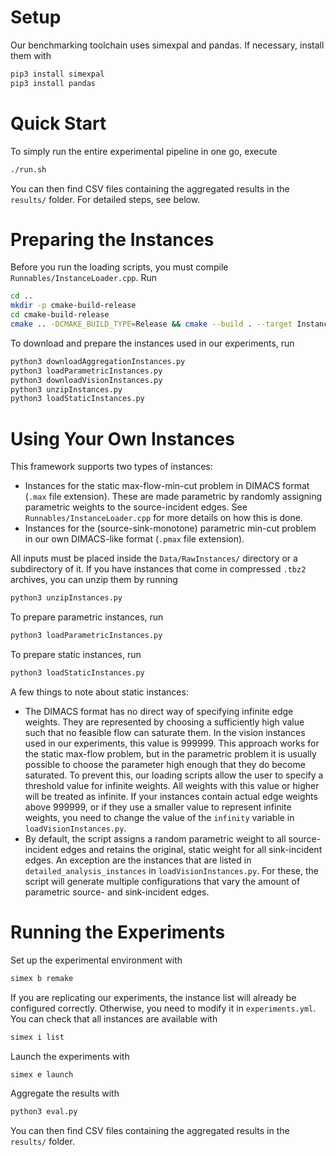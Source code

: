 # Setup
Our benchmarking toolchain uses simexpal and pandas. If necessary, install them with
```bash
pip3 install simexpal
pip3 install pandas
```

# Quick Start
To simply run the entire experimental pipeline in one go, execute
```bash
./run.sh
```

You can then find CSV files containing the aggregated results in the `results/` folder. For detailed steps, see below.

# Preparing the Instances
Before you run the loading scripts, you must compile `Runnables/InstanceLoader.cpp`. Run

```bash
cd ..
mkdir -p cmake-build-release
cd cmake-build-release
cmake .. -DCMAKE_BUILD_TYPE=Release && cmake --build . --target InstanceLoader --config Release
```

To download and prepare the instances used in our experiments, run
  ```bash
  python3 downloadAggregationInstances.py
  python3 loadParametricInstances.py
  python3 downloadVisionInstances.py
  python3 unzipInstances.py
  python3 loadStaticInstances.py
  ```

# Using Your Own Instances
This framework supports two types of instances:
* Instances for the static max-flow-min-cut problem in DIMACS format (`.max` file extension). These are made parametric by randomly assigning parametric weights to the source-incident edges. See `Runnables/InstanceLoader.cpp` for more details on how this is done.
* Instances for the (source-sink-monotone) parametric min-cut problem in our own DIMACS-like format (`.pmax` file extension).

All inputs must be placed inside the `Data/RawInstances/` directory or a subdirectory of it. If you have instances that come in compressed `.tbz2` archives, you can unzip them by running
```bash
python3 unzipInstances.py
```

To prepare parametric instances, run

```bash
python3 loadParametricInstances.py
```

To prepare static instances, run

```bash
python3 loadStaticInstances.py
```

A few things to note about static instances:
* The DIMACS format has no direct way of specifying infinite edge weights. They are represented by choosing a sufficiently high value such that no feasible flow can saturate them. In the vision instances used in our experiments, this value is 999999. This approach works for the static max-flow problem, but in the parametric problem it is usually possible to choose the parameter high enough that they do become saturated. To prevent this, our loading scripts allow the user to specify a threshold value for infinite weights. All weights with this value or higher will be treated as infinite. If your instances contain actual edge weights above 999999, or if they use a smaller value to represent infinite weights, you need to change the value of the `infinity` variable in `loadVisionInstances.py`.
* By default, the script assigns a random parametric weight to all source-incident edges and retains the original, static weight for all sink-incident edges. An exception are the instances that are listed in `detailed_analysis_instances` in `loadVisionInstances.py`. For these, the script will generate multiple configurations that vary the amount of parametric source- and sink-incident edges.

# Running the Experiments
Set up the experimental environment with
```bash
simex b remake
```

If you are replicating our experiments, the instance list will already be configured correctly. Otherwise, you need to modify it in `experiments.yml`. You can check that all instances are available with

```bash
simex i list
```

Launch the experiments with
```bash
simex e launch
```

Aggregate the results with
```bash
python3 eval.py
```

You can then find CSV files containing the aggregated results in the `results/` folder.